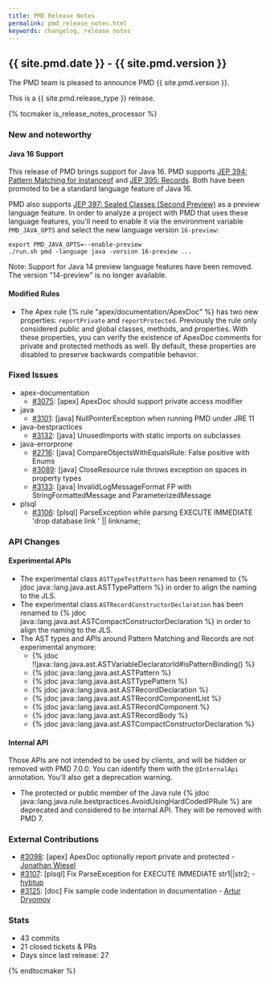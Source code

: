 ```yaml
---
title: PMD Release Notes
permalink: pmd_release_notes.html
keywords: changelog, release notes
---
```


## {{ site.pmd.date }} - {{ site.pmd.version }}

The PMD team is pleased to announce PMD {{ site.pmd.version }}.

This is a {{ site.pmd.release_type }} release.

{% tocmaker is_release_notes_processor %}

### New and noteworthy

#### Java 16 Support

This release of PMD brings support for Java 16. PMD supports [JEP 394: Pattern Matching for instanceof](https://openjdk.java.net/jeps/394) and [JEP 395: Records](https://openjdk.java.net/jeps/395). Both have been promoted
to be a standard language feature of Java 16.

PMD also supports [JEP 397: Sealed Classes (Second Preview)](https://openjdk.java.net/jeps/397) as a preview
language feature. In order to analyze a project with PMD that uses these language features, you'll need to enable
it via the environment variable `PMD_JAVA_OPTS` and select the new language version `16-preview`:

    export PMD_JAVA_OPTS=--enable-preview
    ./run.sh pmd -language java -version 16-preview ...

Note: Support for Java 14 preview language features have been removed. The version "14-preview" is no longer available.

#### Modified Rules

*   The Apex rule {% rule "apex/documentation/ApexDoc" %} has two new properties: `reportPrivate` and
    `reportProtected`. Previously the rule only considered public and global classes, methods, and
    properties. With these properties, you can verify the existence of ApexDoc comments for private
    and protected methods as well. By default, these properties are disabled to preserve backwards
    compatible behavior.

### Fixed Issues

*   apex-documentation
    *   [#3075](https://github.com/pmd/pmd/issues/3075): \[apex] ApexDoc should support private access modifier
*   java
    *   [#3101](https://github.com/pmd/pmd/issues/3101): \[java] NullPointerException when running PMD under JRE 11
*   java-bestpractices
    *   [#3132](https://github.com/pmd/pmd/issues/3132): \[java] UnusedImports with static imports on subclasses
*   java-errorprone
    *   [#2716](https://github.com/pmd/pmd/issues/2716): \[java] CompareObjectsWithEqualsRule: False positive with Enums
    *   [#3089](https://github.com/pmd/pmd/issues/3089): \[java] CloseResource rule throws exception on spaces in property types
    *   [#3133](https://github.com/pmd/pmd/issues/3133): \[java] InvalidLogMessageFormat FP with StringFormattedMessage and ParameterizedMessage
*   plsql
    *   [#3106](https://github.com/pmd/pmd/issues/3106): \[plsql] ParseException while parsing EXECUTE IMMEDIATE 'drop database link ' \|\| linkname;

### API Changes

#### Experimental APIs

*   The experimental class `ASTTypeTestPattern` has been renamed to {% jdoc java::lang.java.ast.ASTTypePattern %}
    in order to align the naming to the JLS.
*   The experimental class `ASTRecordConstructorDeclaration` has been renamed to {% jdoc java::lang.java.ast.ASTCompactConstructorDeclaration %}
    in order to align the naming to the JLS.
*   The AST types and APIs around Pattern Matching and Records are not experimental anymore:
    *   {% jdoc !!java::lang.java.ast.ASTVariableDeclaratorId#isPatternBinding() %}
    *   {% jdoc java::lang.java.ast.ASTPattern %}
    *   {% jdoc java::lang.java.ast.ASTTypePattern %}
    *   {% jdoc java::lang.java.ast.ASTRecordDeclaration %}
    *   {% jdoc java::lang.java.ast.ASTRecordComponentList %}
    *   {% jdoc java::lang.java.ast.ASTRecordComponent %}
    *   {% jdoc java::lang.java.ast.ASTRecordBody %}
    *   {% jdoc java::lang.java.ast.ASTCompactConstructorDeclaration %}

#### Internal API

Those APIs are not intended to be used by clients, and will be hidden or removed with PMD 7.0.0.
You can identify them with the `@InternalApi` annotation. You'll also get a deprecation warning.

*   The protected or public member of the Java rule {% jdoc java::lang.java.rule.bestpractices.AvoidUsingHardCodedIPRule %}
    are deprecated and considered to be internal API. They will be removed with PMD 7.

### External Contributions

*   [#3098](https://github.com/pmd/pmd/pull/3098): \[apex] ApexDoc optionally report private and protected - [Jonathan Wiesel](https://github.com/jonathanwiesel)
*   [#3107](https://github.com/pmd/pmd/pull/3107): \[plsql] Fix ParseException for EXECUTE IMMEDIATE str1\|\|str2; - [hvbtup](https://github.com/hvbtup)
*   [#3125](https://github.com/pmd/pmd/pull/3125): \[doc] Fix sample code indentation in documentation - [Artur Dryomov](https://github.com/arturdryomov)

### Stats
* 43 commits
* 21 closed tickets & PRs
* Days since last release: 27

{% endtocmaker %}

